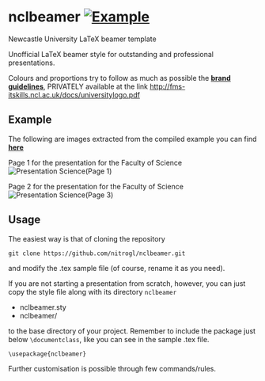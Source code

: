 # nclbeamer [![Example](https://img.shields.io/badge/example-pdf-green.svg)](https://raw.githubusercontent.com/nitrogl/nclbeamer/master/examples/ncl-example.pdf)
Newcastle University LaTeX beamer template

Unofficial LaTeX beamer style for outstanding and professional presentations.

Colours and proportions try to follow as much as possible the [**brand guidelines**](http://fms-itskills.ncl.ac.uk/docs/universitylogo.pdf), PRIVATELY available at the link http://fms-itskills.ncl.ac.uk/docs/universitylogo.pdf

## Example

The following are images extracted from the compiled example you can find [**here**](https://raw.githubusercontent.com/nitrogl/nclbeamer/master/examples/ncl-example.pdf)

Page 1 for the presentation for the Faculty of Science
![Presentation Science(Page 1)](https://raw.githubusercontent.com/nitrogl/nclbeamer/master/examples/ncl-example-0.jpg)

Page 2 for the presentation for the Faculty of Science
![Presentation Science(Page 3)](https://raw.githubusercontent.com/nitrogl/nclbeamer/master/examples/ncl-example-2.jpg)

## Usage
The easiest way is that of cloning the repository

    git clone https://github.com/nitrogl/nclbeamer.git

and modify the .tex sample file (of course, rename it as you need).

If you are not starting a presentation from scratch, however, you can just copy the style file along with its directory `nclbeamer`

+ nclbeamer.sty
+ nclbeamer/

to the base directory of your project.
Remember to include the package just below `\documentclass`, like you can see in the sample .tex file.

    \usepackage{nclbeamer}

Further customisation is possible through few commands/rules.

